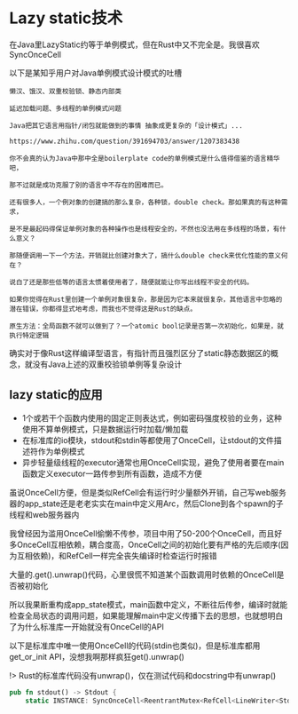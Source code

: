 # Lazy static技术

在Java里LazyStatic约等于单例模式，但在Rust中又不完全是。我很喜欢SyncOnceCell

以下是某知乎用户对Java单例模式设计模式的吐槽

```
懒汉、饿汉、双重校验锁、静态内部类

延迟加载问题、多线程的单例模式问题

Java把其它语言用指针/闭包就能做到的事情 抽象成更复杂的「设计模式」...

https://www.zhihu.com/question/391694703/answer/1207383438

你不会真的认为Java中那中全是boilerplate code的单例模式是什么值得借鉴的语言精华吧，

那不过就是成功克服了别的语言中不存在的困难而已。

还有很多人，一个例对象的创建搞的那么复杂，各种锁，double check。那如果真的有这种需求，

是不是最起码得保证单例对象的各种操作也是线程安全的，不然也没法用在多线程的场景，有什么意义？

那随便调用一下一个方法，开销就比创建对象大了，搞什么double check来优化性能的意义何在？

说白了还是那些低等的语言太惯着使用者了，随便就能让你写出线程不安全的代码。

如果你觉得在Rust里创建一个单例对象很复杂，那是因为它本来就很复杂，其他语言中忽略的潜在错误，你都得显式地考虑，而我也不觉得这是Rust的缺点。

原生方法：全局函数不就可以做到了？一个atomic bool记录是否第一次初始化，如果是，就执行特定逻辑
```

确实对于像Rust这样编译型语言，有指针而且强烈区分了static静态数据区的概念，就没有Java上述的双重校验锁单例等复杂设计

## lazy static的应用

- 1个或若干个函数内使用的固定正则表达式，例如密码强度校验的业务，这种使用不算单例模式，只是数据运行时加载/懒加载
- 在标准库的io模块，stdout和stdin等都使用了OnceCell，让stdout的文件描述符作为单例模式
- 异步轻量级线程的executor通常也用OnceCell实现，避免了使用者要在main函数定义executor一路传参到所有函数，造成不方便

虽说OnceCell方便，但是类似RefCell会有运行时少量额外开销，自己写web服务器的app_state还是老老实实在main中定义用Arc，然后Clone到各个spawn的子线程和web服务器内

我曾经因为滥用OnceCell偷懒不传参，项目中用了50-200个OnceCell，而且好多OnceCell互相依赖，耦合度高，OnceCell之间的初始化要有严格的先后顺序(因为互相依赖)，和RefCell一样完全丧失编译时检查运行时报错

大量的.get().unwrap()代码，心里很慌不知道某个函数调用时依赖的OnceCell是否被初始化

所以我果断重构成app_state模式，main函数中定义，不断往后传参，编译时就能检查全局状态的调用问题，如果能理解main中定义传播下去的思想，也就想明白了为什么标准库一开始就没有OnceCell的API

以下是标准库中唯一使用OnceCell的代码(stdin也类似)，但是标准库都用get_or_init API，没想我啊那样疯狂get().unwrap()

!> Rust的标准库代码没有unwrap()，仅在测试代码和docstring中有unwrap()

```rust
pub fn stdout() -> Stdout {
    static INSTANCE: SyncOnceCell<ReentrantMutex<RefCell<LineWriter<StdoutRaw>>>> =
```